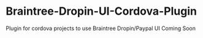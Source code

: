 # Braintree-Dropin-UI-Cordova-Plugin
Plugin for cordova projects to use Braintree Dropin/Paypal UI
Coming Soon
